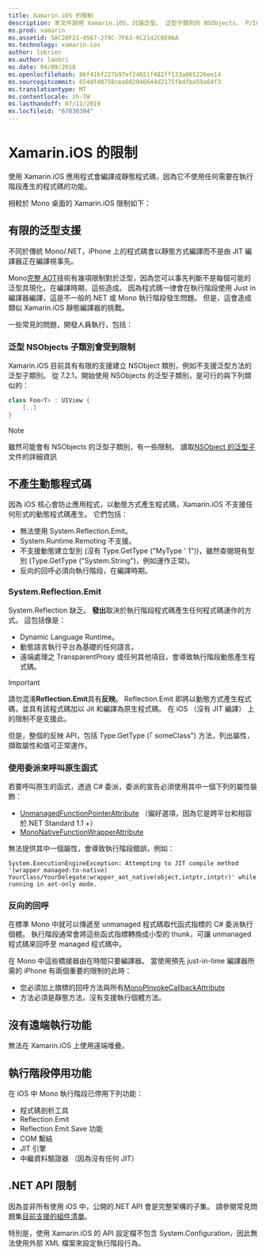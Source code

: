 ```yaml
---
title: Xamarin.iOS 的限制
description: 本文件說明 Xamarin.iOS，討論泛型、 泛型子類別的 NSObjects、 P/Invokes 中泛型的物件，以及其他的限制。
ms.prod: xamarin
ms.assetid: 5AC28F21-4567-278C-7F63-9C2142C6E06A
ms.technology: xamarin-ios
author: lobrien
ms.author: laobri
ms.date: 04/09/2018
ms.openlocfilehash: 86f41bf227b97ef24651f482ff133a065226ee14
ms.sourcegitcommit: 654df48758cea602946644d2175fbdfba59a64f3
ms.translationtype: MT
ms.contentlocale: zh-TW
ms.lasthandoff: 07/11/2019
ms.locfileid: "67830394"
---
```

# <a name="limitations-of-xamarinios"></a>Xamarin.iOS 的限制

使用 Xamarin.iOS 應用程式會編譯成靜態程式碼，因為它不使用任何需要在執行階段產生的程式碼的功能。

相較於 Mono 桌面的 Xamarin.iOS 限制如下：

 <a name="Limited_Generics_Support" />


## <a name="limited-generics-support"></a>有限的泛型支援

不同於傳統 Mono/.NET，iPhone 上的程式碼會以靜態方式編譯而不是由 JIT 編譯器正在編譯視事先。

Mono[完整 AOT](https://www.mono-project.com/docs/advanced/aot/#full-aot)技術有幾項限制對於泛型，因為您可以事先判斷不是每個可能的泛型具現化，在編譯時期，這些造成。 因為程式碼一律會在執行階段使用 Just in 編譯器編譯，這是不一般的.NET 或 Mono 執行階段發生問題。 但是，這會造成類似 Xamarin.iOS 靜態編譯器的挑戰。

一些常見的問題，開發人員執行，包括：

 <a name="Generic_Subclasses_of_NSObjects_are_limited" />


### <a name="generic-subclasses-of-nsobjects-are-limited"></a>泛型 NSObjects 子類別會受到限制

Xamarin.iOS 目前具有有限的支援建立 NSObject 類別，例如不支援泛型方法的泛型子類別。 從 7.2.1，開始使用 NSObjects 的泛型子類別，是可行的與下列類似的：

```csharp
class Foo<T> : UIView {
    [..]
}
```

> [!NOTE]
> 雖然可能會有 NSObjects 的泛型子類別，有一些限制。 讀取[NSObject 的泛型子](~/ios/internals/api-design/nsobject-generics.md)文件的詳細資訊


 <a name="No_Dynamic_Code_Generation" />


## <a name="no-dynamic-code-generation"></a>不產生動態程式碼

因為 iOS 核心會防止應用程式，以動態方式產生程式碼，Xamarin.iOS 不支援任何形式的動態程式碼產生。 它們包括：

-  無法使用 System.Reflection.Emit。
-  System.Runtime.Remoting 不支援。
-  不支援動態建立型別 (沒有 Type.GetType ("MyType ' 1"))，雖然查閱現有型別 (Type.GetType ("System.String")，例如運作正常)。 
-  反向的回呼必須向執行階段，在編譯時期。


 
 <a name="System.Reflection.Emit" />


### <a name="systemreflectionemit"></a>System.Reflection.Emit

System.Reflection 缺乏。 **發出**取決於執行階段程式碼產生任何程式碼運作的方式。 這包括像是：

-  Dynamic Language Runtime。
-  動態語言執行平台為基礎的任何語言。
-  遠端處理之 TransparentProxy 或任何其他項目，會導致執行階段動態產生程式碼。 


  > [!IMPORTANT]
  > 請勿混淆**Reflection.Emit**具有**反映**。 Reflection.Emit 即將以動態方式產生程式碼，並具有該程式碼加以 Jit 和編譯為原生程式碼。 在 iOS （沒有 JIT 編譯） 上的限制不是支援此。

但是，整個的反映 API，包括 Type.GetType (「 someClass") 方法，列出屬性，擷取屬性和值可正常運作。

### <a name="using-delegates-to-call-native-functions"></a>使用委派來呼叫原生函式

若要呼叫原生的函式，透過 C# 委派，委派的宣告必須使用其中一個下列的屬性裝飾：

- [UnmanagedFunctionPointerAttribute](xref:System.Runtime.InteropServices.UnmanagedFunctionPointerAttribute) （偏好選項，因為它是跨平台和相容於.NET Standard 1.1 +）
- [MonoNativeFunctionWrapperAttribute](xref:ObjCRuntime.MonoNativeFunctionWrapperAttribute)

無法提供其中一個屬性，會導致執行階段錯誤，例如：

```
System.ExecutionEngineException: Attempting to JIT compile method '(wrapper managed-to-native) YourClass/YourDelegate:wrapper_aot_native(object,intptr,intptr)' while running in aot-only mode.
```
 
 <a name="Reverse_Callbacks" />


### <a name="reverse-callbacks"></a>反向的回呼

在標準 Mono 中就可以傳遞至 unmanaged 程式碼取代函式指標的 C# 委派執行個體。 執行階段通常會將這些函式指標轉換成小型的 thunk，可讓 unmanaged 程式碼來回呼至 managed 程式碼中。

在 Mono 中這些橋接器由在時間只要編譯器。 當使用預先 just-in-time 編譯器所需的 iPhone 有兩個重要的限制的此時：

-  您必須加上旗標的回呼方法與所有[MonoPInvokeCallbackAttribute](xref:ObjCRuntime.MonoPInvokeCallbackAttribute)
-  方法必須是靜態方法，沒有支援執行個體方法。
 
<a name="No_Remoting" />

## <a name="no-remoting"></a>沒有遠端執行功能

無法在 Xamarin.iOS 上使用遠端堆疊。


 <a name="Runtime_Disabled_Features" />


## <a name="runtime-disabled-features"></a>執行階段停用功能

在 iOS 中 Mono 執行階段已停用下列功能：

-  程式碼剖析工具
-  Reflection.Emit
-  Reflection.Emit.Save 功能
-  COM 繫結
-  JIT 引擎
-  中繼資料驗證器 （因為沒有任何 JIT）


 <a name=".NET_API_Limitations" />


## <a name="net-api-limitations"></a>.NET API 限制

因為並非所有使用 iOS 中，公開的.NET API 會是完整架構的子集。 請參閱常見問題集[目前支援的組件清單](~/cross-platform/internals/available-assemblies.md)。



特別是，使用 Xamarin.iOS 的 API 設定檔不包含 System.Configuration，因此無法使用外部 XML 檔案來設定執行階段行為。
